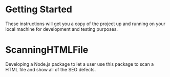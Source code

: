 # Getting Started
These instructions will get you a copy of the project up and running on your local machine for development and testing purposes.

# ScanningHTMLFile
Developing a Node.js package to let a user use this package to scan a  HTML file and show all of the SEO defects.
